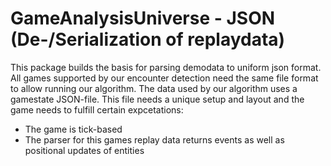 # GameAnalysisUniverse - JSON (De-/Serialization of replaydata)
This package builds the basis for parsing demodata to uniform json format. All games supported by our encounter detection
need the same file format to allow running our algorithm. The data used by our algorithm uses a gamestate JSON-file. This file needs
a unique setup and layout and the game needs to fulfill certain expcetations:
  - The game is tick-based
  - The parser for this games replay data returns events as well as positional updates of entities
  

